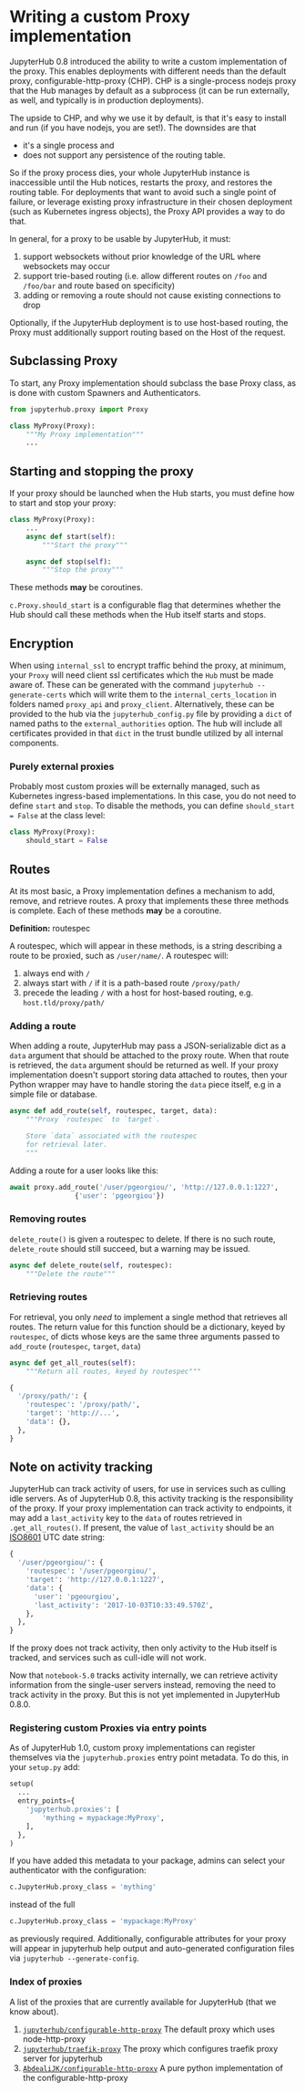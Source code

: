# Writing a custom Proxy implementation

JupyterHub 0.8 introduced the ability to write a custom implementation of the
proxy. This enables deployments with different needs than the default proxy,
configurable-http-proxy (CHP). CHP is a single-process nodejs proxy that the
Hub manages by default as a subprocess (it can be run externally, as well, and
typically is in production deployments).

The upside to CHP, and why we use it by default, is that it's easy to install
and run (if you have nodejs, you are set!). The downsides are that

- it's a single process and
- does not support any persistence of the routing table.

So if the proxy process dies, your whole JupyterHub instance is inaccessible
until the Hub notices, restarts the proxy, and restores the routing table. For
deployments that want to avoid such a single point of failure, or leverage
existing proxy infrastructure in their chosen deployment (such as Kubernetes
ingress objects), the Proxy API provides a way to do that.

In general, for a proxy to be usable by JupyterHub, it must:

1. support websockets without prior knowledge of the URL where websockets may
   occur
2. support trie-based routing (i.e. allow different routes on `/foo` and
   `/foo/bar` and route based on specificity)
3. adding or removing a route should not cause existing connections to drop

Optionally, if the JupyterHub deployment is to use host-based routing,
the Proxy must additionally support routing based on the Host of the request.

## Subclassing Proxy

To start, any Proxy implementation should subclass the base Proxy class,
as is done with custom Spawners and Authenticators.

```python
from jupyterhub.proxy import Proxy

class MyProxy(Proxy):
    """My Proxy implementation"""
    ...
```

## Starting and stopping the proxy

If your proxy should be launched when the Hub starts, you must define how
to start and stop your proxy:

```python
class MyProxy(Proxy):
    ...
    async def start(self):
        """Start the proxy"""

    async def stop(self):
        """Stop the proxy"""
```

These methods **may** be coroutines.

`c.Proxy.should_start` is a configurable flag that determines whether the
Hub should call these methods when the Hub itself starts and stops.

## Encryption

When using `internal_ssl` to encrypt traffic behind the proxy, at minimum,
your `Proxy` will need client ssl certificates which the `Hub` must be made
aware of. These can be generated with the command `jupyterhub --generate-certs`
which will write them to the `internal_certs_location` in folders named
`proxy_api` and `proxy_client`. Alternatively, these can be provided to the
hub via the `jupyterhub_config.py` file by providing a `dict` of named paths
to the `external_authorities` option. The hub will include all certificates
provided in that `dict` in the trust bundle utilized by all internal
components.

### Purely external proxies

Probably most custom proxies will be externally managed,
such as Kubernetes ingress-based implementations.
In this case, you do not need to define `start` and `stop`.
To disable the methods, you can define `should_start = False` at the class level:

```python
class MyProxy(Proxy):
    should_start = False
```

## Routes

At its most basic, a Proxy implementation defines a mechanism to add, remove,
and retrieve routes. A proxy that implements these three methods is complete.
Each of these methods **may** be a coroutine.

**Definition:** routespec

A routespec, which will appear in these methods, is a string describing a
route to be proxied, such as `/user/name/`. A routespec will:

1. always end with `/`
2. always start with `/` if it is a path-based route `/proxy/path/`
3. precede the leading `/` with a host for host-based routing, e.g.
   `host.tld/proxy/path/`

### Adding a route

When adding a route, JupyterHub may pass a JSON-serializable dict as a `data`
argument that should be attached to the proxy route. When that route is
retrieved, the `data` argument should be returned as well. If your proxy
implementation doesn't support storing data attached to routes, then your
Python wrapper may have to handle storing the `data` piece itself, e.g in a
simple file or database.

```python
async def add_route(self, routespec, target, data):
    """Proxy `routespec` to `target`.

    Store `data` associated with the routespec
    for retrieval later.
    """
```

Adding a route for a user looks like this:

```python
await proxy.add_route('/user/pgeorgiou/', 'http://127.0.0.1:1227',
                {'user': 'pgeorgiou'})
```

### Removing routes

`delete_route()` is given a routespec to delete. If there is no such route,
`delete_route` should still succeed, but a warning may be issued.

```python
async def delete_route(self, routespec):
    """Delete the route"""
```

### Retrieving routes

For retrieval, you only _need_ to implement a single method that retrieves all
routes. The return value for this function should be a dictionary, keyed by
`routespec`, of dicts whose keys are the same three arguments passed to
`add_route` (`routespec`, `target`, `data`)

```python
async def get_all_routes(self):
    """Return all routes, keyed by routespec"""
```

```python
{
  '/proxy/path/': {
    'routespec': '/proxy/path/',
    'target': 'http://...',
    'data': {},
  },
}
```

## Note on activity tracking

JupyterHub can track activity of users, for use in services such as culling
idle servers. As of JupyterHub 0.8, this activity tracking is the
responsibility of the proxy. If your proxy implementation can track activity
to endpoints, it may add a `last_activity` key to the `data` of routes
retrieved in `.get_all_routes()`. If present, the value of `last_activity`
should be an [ISO8601](https://en.wikipedia.org/wiki/ISO_8601) UTC date
string:

```python
{
  '/user/pgeorgiou/': {
    'routespec': '/user/pgeorgiou/',
    'target': 'http://127.0.0.1:1227',
    'data': {
      'user': 'pgeourgiou',
      'last_activity': '2017-10-03T10:33:49.570Z',
    },
  },
}
```

If the proxy does not track activity, then only activity to the Hub itself is
tracked, and services such as cull-idle will not work.

Now that `notebook-5.0` tracks activity internally, we can retrieve activity
information from the single-user servers instead, removing the need to track
activity in the proxy. But this is not yet implemented in JupyterHub 0.8.0.

### Registering custom Proxies via entry points

As of JupyterHub 1.0, custom proxy implementations can register themselves via
the `jupyterhub.proxies` entry point metadata.
To do this, in your `setup.py` add:

```python
setup(
  ...
  entry_points={
    'jupyterhub.proxies': [
        'mything = mypackage:MyProxy',
    ],
  },
)
```

If you have added this metadata to your package,
admins can select your authenticator with the configuration:

```python
c.JupyterHub.proxy_class = 'mything'
```

instead of the full

```python
c.JupyterHub.proxy_class = 'mypackage:MyProxy'
```

as previously required.
Additionally, configurable attributes for your proxy will
appear in jupyterhub help output and auto-generated configuration files
via `jupyterhub --generate-config`.

### Index of proxies

A list of the proxies that are currently available for JupyterHub (that we know about).

1. [`jupyterhub/configurable-http-proxy`](https://github.com/jupyterhub/configurable-http-proxy) The default proxy which uses node-http-proxy
2. [`jupyterhub/traefik-proxy`](https://github.com/jupyterhub/traefik-proxy) The proxy which configures traefik proxy server for jupyterhub
3. [`AbdealiJK/configurable-http-proxy`](https://github.com/AbdealiJK/configurable-http-proxy) A pure python implementation of the configurable-http-proxy
